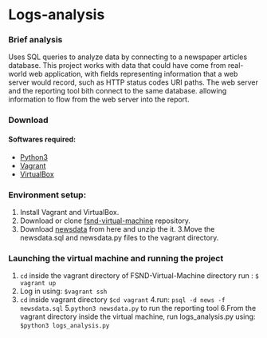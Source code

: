# Logs-analysis

### Brief analysis 
Uses SQL queries to analyze data by connecting to a newspaper articles database. This project works with data that could have come from real-world web application, with fields representing information that a web server would record, such as HTTP status codes URI paths. The web server and the reporting tool bith connect to the same database. allowing information to flow from the web server into the report.

### Download

#### Softwares required:
* [Python3](https://www.python.org/)
* [Vagrant](https://www.vagrantup.com/)
* [VirtualBox](https://www.virtualbox.org/)

### Environment setup:
1. Install Vagrant and VirtualBox.
2. Download or clone [fsnd-virtual-machine](https://github.com/udacity/fullstack-nanodegree-vm) repository.
3. Download [newsdata](https://d17h27t6h515a5.cloudfront.net/topher/2016/August/57b5f748_newsdata/newsdata.zip) from here and unzip the it.
3.Move the newsdata.sql  and newsdata.py files to the vagrant directory.

### Launching the virtual machine and running the project
1. ```cd``` inside the vagrant directory of FSND-Virtual-Machine directory run :
    ```$ vagrant up```
2. Log in using:
```$vagrant ssh```
3. ```cd``` inside vagrant directory
```$cd vagrant```
4.run:
```psql -d news -f newsdata.sql```
5.```python3 newsdata.py``` to run the reporting tool
6.From the vagrant directory inside the virtual machine, run logs_analysis.py using:
```$python3 logs_analysis.py```

